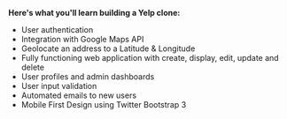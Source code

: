 **Here's what you'll learn building a Yelp clone:**

* User authentication
* Integration with Google Maps API
* Geolocate an address to a Latitude & Longitude
* Fully functioning web application with create, display, edit, update and delete
* User profiles and admin dashboards
* User input validation
* Automated emails to new users
* Mobile First Design using Twitter Bootstrap 3


